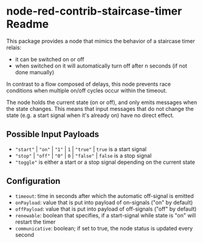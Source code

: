 # node-red-contrib-staircase-timer Readme

This package provides a node that mimics the behavior of a staircase timer relais:

- it can be switched on or off
- when switched on it will automatically turn off after n seconds (if not done manually)

In contrast to a flow composed of delays, this node prevents race conditions when multiple
on/off cycles occur within the timeout.

The node holds the current state (on or off), and only emits messages when the state changes.
This means that input messages that do not change the state (e.g. a start signal when it's already on)
have no direct effect.

## Possible Input Payloads

- `"start"` | `"on"` | `"1"` | `1` | `"true"` | `true` is a start signal
- `"stop"` | `"off"` | `"0"` | `0` | `"false"` | `false` is a stop signal
- `"toggle"` is either a start or a stop signal depending on the current state

## Configuration

- `timeout`: time in seconds after which the automatic off-signal is emitted
- `onPayload`: value that is put into payload of on-signals ("on" by default)
- `offPayload`: value that is put into payload of off-signals ("off" by default)
- `renewable`: boolean that specifies, if a start-signal while state is "on" will restart the timer
- `communicative`: boolean; if set to true, the node status is updated every second
